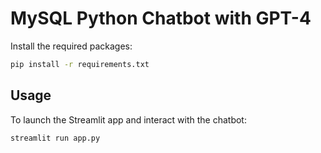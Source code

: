 # MySQL Python Chatbot with GPT-4

Install the required packages:

```bash
pip install -r requirements.txt
```

## Usage
To launch the Streamlit app and interact with the chatbot:

```bash
streamlit run app.py
```
